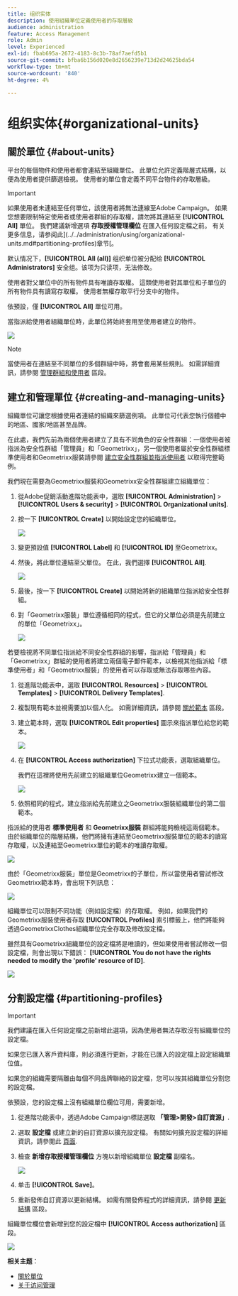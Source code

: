 ```yaml
---
title: 组织实体
description: 使用組織單位定義使用者的存取層級
audience: administration
feature: Access Management
role: Admin
level: Experienced
exl-id: fbab695a-2672-4183-8c3b-78af7aefd5b1
source-git-commit: bfba6b156d020e8d2656239e713d2d24625bda54
workflow-type: tm+mt
source-wordcount: '840'
ht-degree: 4%

---
```


# 组织实体{#organizational-units}

## 關於單位 {#about-units}

平台的每個物件和使用者都會連結至組織單位。 此單位允許定義階層式結構，以便為使用者提供篩選檢視。 使用者的單位會定義不同平台物件的存取層級。

>[!IMPORTANT]
>
>如果使用者未連結至任何單位，該使用者將無法連線至Adobe Campaign。 如果您想要限制特定使用者或使用者群組的存取權，請勿將其連結至 **[!UICONTROL All]** 單位。 我們建議新增選項 **存取授權管理欄位** 在匯入任何設定檔之前。 有关更多信息，请参阅此](../../administration/using/organizational-units.md#partitioning-profiles)章节[。
>
>默认情况下，**[!UICONTROL All (all)]** 组织单位被分配给 **[!UICONTROL Administrators]** 安全组。该项为只读项，无法修改。

使用者對父單位中的所有物件具有唯讀存取權。 這類使用者對其單位和子單位的所有物件具有讀寫存取權。 使用者無權存取平行分支中的物件。

依預設，僅 **[!UICONTROL All]** 單位可用。

當指派給使用者組織單位時，此單位將始終套用至使用者建立的物件。

![](assets/user_management_2.png)

>[!NOTE]
>
>當使用者在連結至不同單位的多個群組中時，將會套用某些規則。 如需詳細資訊，請參閱 [管理群組和使用者](../../administration/using/managing-groups-and-users.md) 區段。

## 建立和管理單位 {#creating-and-managing-units}

組織單位可讓您根據使用者連結的組織來篩選例項。 此單位可代表您執行個體中的地區、國家/地區甚至品牌。

在此處，我們先前為兩個使用者建立了具有不同角色的安全性群組：一個使用者被指派為安全性群組「管理員」和「Geometrixx」，另一個使用者屬於安全性群組標準使用者和Geometrixx服裝請參閱 [建立安全性群組並指派使用者](../../administration/using/managing-groups-and-users.md#creating-a-security-group-and-assigning-users) 以取得完整範例。

我們現在需要為Geometrixx服裝和Geometrixx安全性群組建立組織單位：

1. 從Adobe促銷活動進階功能表中，選取 **[!UICONTROL Administration]** > **[!UICONTROL Users & security]** > **[!UICONTROL Organizational units]**.
1. 按一下 **[!UICONTROL Create]** 以開始設定您的組織單位。

   ![](assets/manage_units_1.png)

1. 變更預設值 **[!UICONTROL Label]** 和 **[!UICONTROL ID]** 至Geometrixx。
1. 然後，將此單位連結至父單位。 在此，我們選擇 **[!UICONTROL All]**.

   ![](assets/manage_units_2.png)

1. 最後，按一下 **[!UICONTROL Create]** 以開始將新的組織單位指派給安全性群組。
1. 對「Geometrixx服裝」單位遵循相同的程式，但它的父單位必須是先前建立的單位「Geometrixx」。

   ![](assets/manage_units_3.png)

若要檢視將不同單位指派給不同安全性群組的影響，指派給「管理員」和「Geometrixx」群組的使用者將建立兩個電子郵件範本，以檢視其他指派給「標準使用者」和「Geometrixx服裝」的使用者可以存取或無法存取哪些內容。

1. 從進階功能表中，選取 **[!UICONTROL Resources]** > **[!UICONTROL Templates]** > **[!UICONTROL Delivery Templates]**.
1. 複製現有範本並視需要加以個人化。 如需詳細資訊，請參閱 [關於範本](../../start/using/marketing-activity-templates.md) 區段。
1. 建立範本時，選取 **[!UICONTROL Edit properties]** 圖示來指派單位給您的範本。

   ![](assets/manage_units_6.png)

1. 在 **[!UICONTROL Access authorization]** 下拉式功能表，選取組織單位。

   我們在這裡將使用先前建立的組織單位Geometrixx建立一個範本。

   ![](assets/manage_units_5.png)

1. 依照相同的程式，建立指派給先前建立之Geometrixx服裝組織單位的第二個範本。

指派給的使用者 **標準使用者** 和 **Geometrixx服裝** 群組將能夠檢視這兩個範本。 由於組織單位的階層結構，他們將擁有連結至Geometrixx服裝單位的範本的讀寫存取權，以及連結至Geometrixx單位的範本的唯讀存取權。

![](assets/manage_units_7.png)

由於「Geometrixx服裝」單位是Geometrixx的子單位，所以當使用者嘗試修改Geometrixx範本時，會出現下列訊息：

![](assets/manage_units_8.png)

組織單位可以限制不同功能（例如設定檔）的存取權。 例如，如果我們的Geometrixx服裝使用者存取 **[!UICONTROL Profiles]** 索引標籤上，他們將能夠透過GeometrixxClothes組織單位完全存取及修改設定檔。

雖然具有Geometrixx組織單位的設定檔將是唯讀的，但如果使用者嘗試修改一個設定檔，則會出現以下錯誤： **[!UICONTROL You do not have the rights needed to modify the 'profile' resource of ID]**.

![](assets/manage_units_10.png)

## 分割設定檔 {#partitioning-profiles}

>[!IMPORTANT]
>
>我們建議在匯入任何設定檔之前新增此選項，因為使用者無法存取沒有組織單位的設定檔。
>
>如果您已匯入客戶資料庫，則必須進行更新，才能在已匯入的設定檔上設定組織單位值。

如果您的組織需要隔離由每個不同品牌聯絡的設定檔，您可以按其組織單位分割您的設定檔。

依預設，您的設定檔上沒有組織單位欄位可用，需要新增。

1. 從進階功能表中，透過Adobe Campaign標誌選取 **「管理>開發>自訂資源」**.
1. 選取 **設定檔** 或建立新的自訂資源以擴充設定檔。 有關如何擴充設定檔的詳細資訊，請參閱此 [頁面](../../developing/using/extending-the-profile-resource-with-a-new-field.md#step-1--extend-the-profile-resource).
1. 檢查 **新增存取授權管理欄位** 方塊以新增組織單位 **設定檔** 副檔名。

   ![](assets/user_management_9.png)

1. 单击 **[!UICONTROL Save]**。
1. 重新發佈自訂資源以更新結構。 如需有關發佈程式的詳細資訊，請參閱 [更新結構](../../developing/using/updating-the-database-structure.md) 區段。

組織單位欄位會新增到您的設定檔中 **[!UICONTROL Access authorization]** 區段。

![](assets/user_management_10.png)

**相关主题**：

* [關於單位](../../administration/using/organizational-units.md#about-units)
* [关于访问管理](../../administration/using/about-access-management.md)
